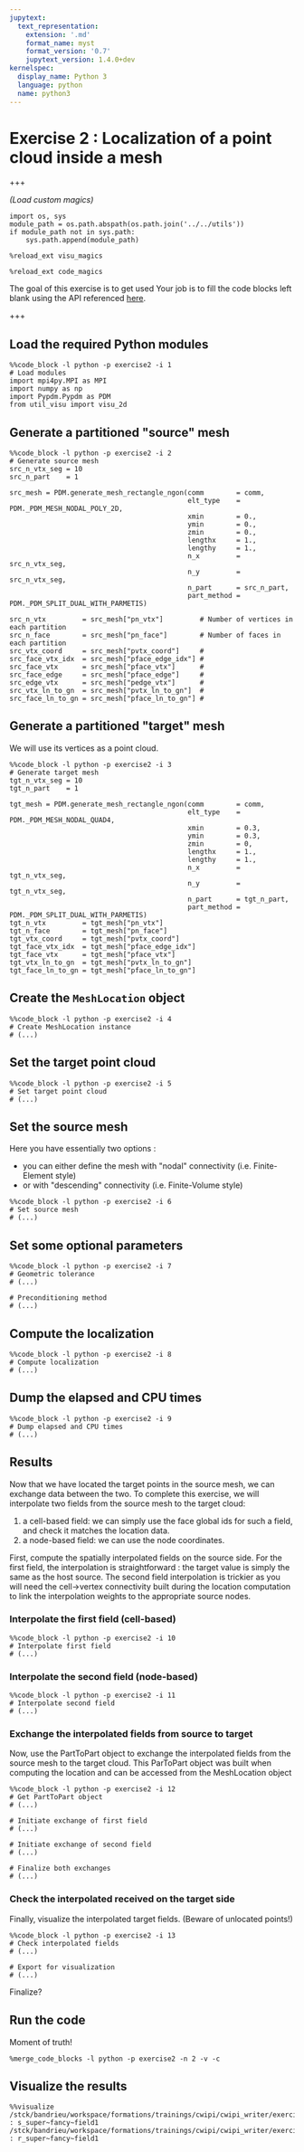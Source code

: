 ```yaml
---
jupytext:
  text_representation:
    extension: '.md'
    format_name: myst
    format_version: '0.7'
    jupytext_version: 1.4.0+dev
kernelspec:
  display_name: Python 3
  language: python
  name: python3
---
```


# Exercise 2 : Localization of a point cloud inside a mesh

+++

*(Load custom magics)*

```{code-cell} ipython3
import os, sys
module_path = os.path.abspath(os.path.join('../../utils'))
if module_path not in sys.path:
    sys.path.append(module_path)
```

```{code-cell}
%reload_ext visu_magics
```

```{code-cell}
%reload_ext code_magics
```

The goal of this exercise is to get used
Your job is to fill the code blocks left blank using the API referenced [here](https://numerics.gitlab-pages.onera.net/mesh/paradigm/dev_doc_pretty/user_manual/prepro_algo/index.html#python-api).

+++

## Load the required Python modules

```{code-cell}
%%code_block -l python -p exercise2 -i 1
# Load modules
import mpi4py.MPI as MPI
import numpy as np
import Pypdm.Pypdm as PDM
from util_visu import visu_2d

```

## Generate a partitioned "source" mesh

```{code-cell}
%%code_block -l python -p exercise2 -i 2
# Generate source mesh
src_n_vtx_seg = 10
src_n_part    = 1

src_mesh = PDM.generate_mesh_rectangle_ngon(comm        = comm,
                                            elt_type    = PDM._PDM_MESH_NODAL_POLY_2D,
                                            xmin        = 0.,
                                            ymin        = 0.,
                                            zmin        = 0.,
                                            lengthx     = 1.,
                                            lengthy     = 1.,
                                            n_x         = src_n_vtx_seg,
                                            n_y         = src_n_vtx_seg,
                                            n_part      = src_n_part,
                                            part_method = PDM._PDM_SPLIT_DUAL_WITH_PARMETIS)

src_n_vtx         = src_mesh["pn_vtx"]         # Number of vertices in each partition
src_n_face        = src_mesh["pn_face"]        # Number of faces in each partition
src_vtx_coord     = src_mesh["pvtx_coord"]     #
src_face_vtx_idx  = src_mesh["pface_edge_idx"] #
src_face_vtx      = src_mesh["pface_vtx"]      #
src_face_edge     = src_mesh["pface_edge"]     #
src_edge_vtx      = src_mesh["pedge_vtx"]      #
src_vtx_ln_to_gn  = src_mesh["pvtx_ln_to_gn"]  #
src_face_ln_to_gn = src_mesh["pface_ln_to_gn"] #

```

## Generate a partitioned "target" mesh
We will use its vertices as a point cloud.

```{code-cell}
%%code_block -l python -p exercise2 -i 3
# Generate target mesh
tgt_n_vtx_seg = 10
tgt_n_part    = 1

tgt_mesh = PDM.generate_mesh_rectangle_ngon(comm        = comm,
                                            elt_type    = PDM._PDM_MESH_NODAL_QUAD4,
                                            xmin        = 0.3,
                                            ymin        = 0.3,
                                            zmin        = 0,
                                            lengthx     = 1.,
                                            lengthy     = 1.,
                                            n_x         = tgt_n_vtx_seg,
                                            n_y         = tgt_n_vtx_seg,
                                            n_part      = tgt_n_part,
                                            part_method = PDM._PDM_SPLIT_DUAL_WITH_PARMETIS)
tgt_n_vtx         = tgt_mesh["pn_vtx"]
tgt_n_face        = tgt_mesh["pn_face"]
tgt_vtx_coord     = tgt_mesh["pvtx_coord"]
tgt_face_vtx_idx  = tgt_mesh["pface_edge_idx"]
tgt_face_vtx      = tgt_mesh["pface_vtx"]
tgt_vtx_ln_to_gn  = tgt_mesh["pvtx_ln_to_gn"]
tgt_face_ln_to_gn = tgt_mesh["pface_ln_to_gn"]

```

## Create the `MeshLocation` object

```{code-cell}
%%code_block -l python -p exercise2 -i 4
# Create MeshLocation instance
# (...)

```

## Set the target point cloud

```{code-cell}
%%code_block -l python -p exercise2 -i 5
# Set target point cloud
# (...)

```

## Set the source mesh
Here you have essentially two options :
- you can either define the mesh with "nodal" connectivity (i.e. Finite-Element style)
- or with "descending" connectivity (i.e. Finite-Volume style)

```{code-cell}
%%code_block -l python -p exercise2 -i 6
# Set source mesh
# (...)

```

## Set some optional parameters

```{code-cell}
%%code_block -l python -p exercise2 -i 7
# Geometric tolerance
# (...)

# Preconditioning method
# (...)

```

## Compute the localization

```{code-cell}
%%code_block -l python -p exercise2 -i 8
# Compute localization
# (...)

```

## Dump the elapsed and CPU times

```{code-cell}
%%code_block -l python -p exercise2 -i 9
# Dump elapsed and CPU times
# (...)

```

## Results

Now that we have located the target points in the source mesh, we can exchange data between the two.
To complete this exercise, we will interpolate two fields from the source mesh to the target cloud:
1. a cell-based field: we can simply use the face global ids for such a field, and check it matches the location data.
2. a node-based field: we can use the node coordinates.

First, compute the spatially interpolated fields on the source side.
For the first field, the interpolation is straightforward : the target value is simply the same as the host source.
The second field interpolation is trickier as you will need the cell->vertex connectivity built during the location computation to link the interpolation weights to the appropriate source nodes.

### Interpolate the first field (cell-based)

```{code-cell}
%%code_block -l python -p exercise2 -i 10
# Interpolate first field
# (...)

```

### Interpolate the second field (node-based)

```{code-cell}
%%code_block -l python -p exercise2 -i 11
# Interpolate second field
# (...)

```


### Exchange the interpolated fields from source to target

Now, use the PartToPart object to exchange the interpolated fields from the source mesh to the target cloud.
This ParToPart object was built when computing the location and can be accessed from the MeshLocation object

```{code-cell}
%%code_block -l python -p exercise2 -i 12
# Get PartToPart object
# (...)

# Initiate exchange of first field
# (...)

# Initiate exchange of second field
# (...)

# Finalize both exchanges
# (...)

```

### Check the interpolated received on the target side

Finally, visualize the interpolated target fields.
(Beware of unlocated points!)

```{code-cell}
%%code_block -l python -p exercise2 -i 13
# Check interpolated fields
# (...)

# Export for visualization
# (...)

```

Finalize?



## Run the code
Moment of truth!

```{code-cell}
%merge_code_blocks -l python -p exercise2 -n 2 -v -c
```


## Visualize the results

```{code-cell}
%%visualize
/stck/bandrieu/workspace/formations/trainings/cwipi/cwipi_writer/exercise1_code1_code2/CHR.case : s_super~fancy~field1
/stck/bandrieu/workspace/formations/trainings/cwipi/cwipi_writer/exercise1_code2_code1/CHR.case : r_super~fancy~field1
```
